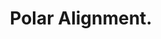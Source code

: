 ---
title: "Polar Alignment."
type: Miscellaneous
tags: ["polaris"]
description: "Star trails around the north star."
image: /assets/images/gallery/startrails/thumb.jpg
telescope: Sony ILCE-6300
length: "16mm"
aperture: "4.57mm"
folder: startrails
exposure: 121
lights: 10
sessions: 1
firstCapture: 2021-10-29
lastCapture:
noannotations: true
---